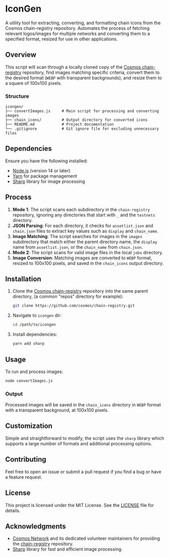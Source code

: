# IconGen

A utility tool for extracting, converting, and formatting chain icons from the Cosmos chain-registry repository. Automates the process of fetching relevant logos/images for multiple networks and converting them to a specified format, resized for use in other applications.

## Overview

This script will scan through a locally cloned copy of the [Cosmos chain-registry](https://github.com/cosmos/chain-registry) repository, find images matching specific criteria, convert them to the desired format (`WEBP` with transparent backgrounds), and resize them to a square of 100x100 pixels.

### Structure

```
icongen/
├── convertImages.js     # Main script for processing and converting images
├── chain_icons/         # Output directory for converted icons
├── README.md            # Project documentation
└── .gitignore           # Git ignore file for excluding unnecessary files
```

## Dependencies

Ensure you have the following installed:

- [Node.js](https://nodejs.org/) (version 14 or later)
- [Yarn](https://yarnpkg.com/) for package management
- [Sharp](https://sharp.pixelplumbing.com/) library for image processing

## Process

1. **Mode 1**: The script scans each subdirectory in the `chain-registry` repository, ignoring any directories that start with `_`  and the `testnets` directory.
2. **JSON Parsing**: For each directory, it checks for `assetlist.json` and `chain.json` files to extract key values such as `display` and `chain_name`.
3. **Image Matching**: The script searches for images in the `images` subdirectory that match either the parent directory name, the `display` name from `assetlist.json`, or the `chain_name` from `chain.json`.
4. **Mode 2**: The script scans for valid image files in the local `jobs` directory.
6. **Image Conversion**: Matching images are converted to `WEBP` format, resized to 100x100 pixels, and saved in the `chain_icons` output directory.

## Installation

1. Clone the [Cosmos chain-registry](https://github.com/cosmos/chain-registry) repository into the same parent directory, (a common "repos" directory for example):
   ```bash
   git clone https://github.com/cosmos/chain-registry.git
   ```

2. Navigate to `icongen` dir:
   ```bash
   cd /path/to/icongen
   ```

3. Install dependencies:
   ```bash
   yarn add sharp
   ```

## Usage

To run and process images:

```bash
node convertImages.js
```

### Output

Processed images will be saved in the `chain_icons` directory in `WEBP` format with a transparent background, at 100x100 pixels.

## Customization

Simple and straightforward to modify, the script uses the `sharp` library which supports a large number of formats and additional processing options.

## Contributing

Feel free to open an issue or submit a pull request if you find a bug or have a feature request.

## License

This project is licensed under the MIT License. See the [LICENSE](LICENSE) file for details.

## Acknowledgments

- [Cosmos Network](https://cosmos.network/) and its dedicated volunteer maintainers for providing the [chain-registry](https://github.com/cosmos/chain-registry) repository.
- [Sharp](https://sharp.pixelplumbing.com/) library for fast and efficient image processing.
